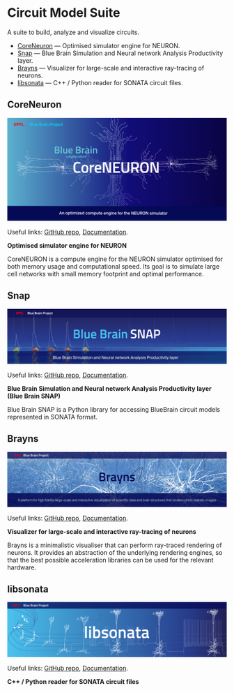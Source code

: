 # Circuit Model Suite
A suite to build, analyze and visualize circuits.

- [CoreNeuron](#coreneuron) — Optimised simulator engine for NEURON.
- [Snap](#snap) — Blue Brain Simulation and Neural network Analysis Productivity layer.
- [Brayns](#brayns) — Visualizer for large-scale and interactive ray-tracing of neurons.
- [libsonata](#libsonata) — C++ / Python reader for SONATA circuit files.

## CoreNeuron
<img alt="CoreNEURON Banner" src="https://raw.githubusercontent.com/BlueBrain/CoreNeuron/master/docs/_static/bluebrain_coreneuron.jpg" width="600"/>

Useful links:
[GitHub repo](https://github.com/BlueBrain/CoreNeuron),
[Documentation](https://github.com/BlueBrain/CoreNeuron#readme).

**Optimised simulator engine for NEURON**

CoreNEURON is a compute engine for the NEURON simulator optimised for both memory usage and computational speed. Its goal is to simulate large cell networks with small memory footprint and optimal performance.


## Snap
<img alt="Snap Banner" src="https://github.com/BlueBrain/snap/raw/master/doc/source/_images/BlueBrainSNAP.jpg" width="600"/>


Useful links:
[GitHub repo](https://github.com/BlueBrain/snap),
[Documentation](https://bluebrainsnap.readthedocs.io/).

**Blue Brain Simulation and Neural network Analysis Productivity layer (Blue Brain SNAP)**

Blue Brain SNAP is a Python library for accessing BlueBrain circuit models represented in SONATA format.

## Brayns
<img alt="Brayns Banner" src="https://raw.githubusercontent.com/BlueBrain/Brayns/master/doc/banner.jpg" width="600"/>


Useful links:
[GitHub repo](https://github.com/BlueBrain/Brayns),
[Documentation](https://github.com/BlueBrain/Brayns#readme).

**Visualizer for large-scale and interactive ray-tracing of neurons**

Brayns is a minimalistic visualiser that can perform ray-traced rendering of neurons. It provides an abstraction of the underlying rendering engines, so that the best possible acceleration libraries can be used for the relevant hardware.


## libsonata
<img alt="Snap Banner" src="https://github.com/BlueBrain/libsonata/raw/master/docs/source/_images/libSonataLogo.jpg" width="600"/>


Useful links:
[GitHub repo](https://github.com/BlueBrain/libsonata),
[Documentation](https://github.com/BlueBrain/libsonata#readme).

**C++ / Python reader for SONATA circuit files**
